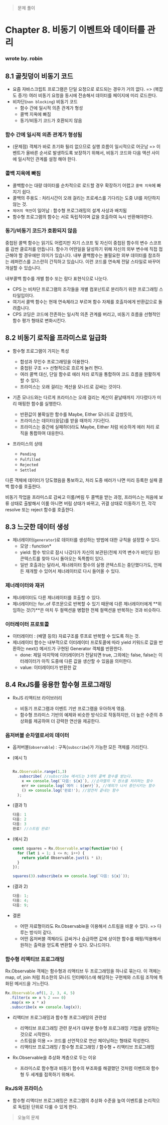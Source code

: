 > 문제 풀이

# Chapter 8. 비동기 이벤트와 데이터를 관리

### wrote by. robin

## 8.1 골칫덩이 비동기 코드

- 요즘 자바스크립트 프로그램은 단일 요청으로 로드되는 경우가 거의 없다. => (복잡도 증가) 여러 비동기 요청을 동시에 전송해서 데이터를 페이지에 미리 로드한다.
- 비차단(`non blocking`) 비동기 코드
  - 함수 간에 일시적 의존 관계가 형성
  - 콜백 지옥에 빠짐
  - 동기/비동기 코드가 호환되지 않음

### 함수 간에 일시적 의존 관계가 형성됨

- (문제점) 객체가 바로 초기화 될리 없으므로 실행 흐름이 일시적으로 어긋남 => 이벤트가 올바른 순서로 발생하도록 보장하기 위해서, 비동기 코드와 다음 액션 사이에 일시적인 관계를 설정 해야 한다.

### 콜백 지옥에 빠짐

- 콜백함수는 대량 데이터를 순차적으로 로드할 경우 확장하기 어렵고 `콜백 지옥`에 빠지기 쉽다.
- 콜백의 주용도 : 처리시간이 오래 걸리는 프로세스를 기다리는 도중 UI를 차단하지 않는 것.
- `제어의 역전`이 일어남 : 함수형 프로그래밍의 설계 사상과 배치됨
- 함수형 프로그램의 함수는 서로 독립적이며 값을 호출하여 늑시 반환해야한다.

### 동기/비동기 코드가 호환되지 않음

중첩된 콜백 함수는 읽기도 어렵지만 자기 스코프 및 자신이 중첩된 함수의 변수 스코프를 감싼 클로저를 만듭니다.
함수가 어떤일을 달성하기 위해 자신의 외부 변수에 직접 접근해야 할 경우에만 의미가 있습니다.
내부 콜백함수는 불필요한 외부 데이터를 참조하는 레퍼런스를 고스란히 간직하고 있습니다. 이런 코드를 연속체 전달 스타일로 바꾸어 개설할 수 있습니다.

내부콜백 함수를 개별 함수 또는 람다 표현식으로 나눈다.

- CPS 는 비차단 프로그램의 조각들을 개별 컴포넌트로 분리하기 위한 프로그래밍 스타일입이다.
- 여기서 콜백 함수는 현재 연속체라고 부르며 함수 자체를 호출자에게 반환값으로 돌려줍니다.
- CPS 코딩은 코드에 잔존하는 일시적 의존 관계를 버리고, 비동기 흐름을 선형적인 함수 평가 형태로 변화시킨다.

## 8.2 비동기 로직을 프라미스로 일급화

- 함수형 프로그램이 가지는 특성

  - 합성과 무인수 프로그래밍을 이용한다.
  - 중첩된 구조 => 선형적으로 흐르게 눌러 편다.
  - 여러 콜백 대신, 단일 함수로 에러 처리 로직을 통합하여 코드 흐름을 원활하게 할 수 있다.
  - 프라미스는 오래 걸리는 계산을 모나드로 감싸는 것이다.

- 기존 모나드와는 다르게 프라미스는 오래 걸리는 계산이 끝날때까지 기다렸다가 미리 매핑한 함수를 실행한다.

  - 반환값이 불확실한 함수를 Maybe, Either 모나드로 감쌌듯이,
  - 프라미스는 데이터(응답)를 받을 때까지 기다린다.
  - 프라미스는 중간에 실패하더라도 Maybe, Either 처럼 비슷하게 에러 처리 로직을 통합하여 대응한다.

- 프라미스의 상태
  - `Pending`
  - `Fulfilled`
  - `Rejected`
  - `Settled`

다른 객체에 데이터가 당도했음을 통보하고, 처리 도중 에러가 나면
미리 등록한 실패 콜백 함수를 호출한다.

비동기 작업을 프라미스로 감싸고 이룸/버림 두 콜백을 받는 과정, 프라미스는 처음에 보류 상태로 출발해서 이룸 아니면 버림 상태가 바뀌고, 귀결 상태로 이동하기 전, 각각
resolve 또는 reject 함수를 호출한다.

## 8.3 느긋한 데이터 생성

- 제너레이터(`generator`)로 데이터를 생성하는 방법에 대한 규칙을 설정할 수 있다.
  - 모양 : function\*
  - yield: 함수 밖으로 잠시 나갔다가 자신의 보관된(전체 지역 변수가 바인딩 된) 콘텍스트를 찾아 다시 돌아오는 독특함이 있다.
  - 일반 호출과는 달라서, 제너레이터 함수의 실행 콘텍스트는 중단했다가도, 언제든 재개할 수 있어서 제너레이터로 다시 들어올 수 있다.

### 제너레이터와 재귀

- 제너레이터도 다른 제너레이터를 호출할 수 있다.
- 제너레이터는 for..of 루프문으로 반복할 수 있기 때문에 다른 제너레이터에게 **위임하는 것(?)**은 마치 두 컬렉션을 병합한 전체 컬렉션을 반복하는 것과 비슷하다.

### 이터레이터 프로토콜

- 이터레이터 : (배열 등의) 자료구조를 루프로 반복할 수 있도록 하는 것.
- 제너레이터 함수는 내부적으로 이터레이터 프로토콜에 따라 yield 키워드로 값을 반환하는 next() 메서드가 구현된 Generator 객체를 반환한다.
  - done: 제일 마지막에 이터레이터가 전달되면 true, 그외에는 false, false는 이터레이터가 아직 도중에 다른 값을 생산할 수 있음을 의미한다.
  - value: 이터레이터가 반환한 값

## 8.4 RxJS를 응용한 함수형 프로그래밍

- RxJS 리액티브 라이브러리

  - 비동기 프로그램과 이벤트 기반 프로그램을 우아하게 엮음.
  - 함수형 프라미스 기반의 예제와 비슷한 방식으로 작동하지만, 더 높은 수준의 추상화를 제공하여 더 강력한 연산을 제공한다.

### 옵저버블 순차열로서의 데이터

- 옵저버블(`observable`) : 구독(`subscribe`)가 가능한 모든 객체를 가리킨다.
- (예시 1)

  ```javascript

  Rx.Observable.range(1,3)
    .subscribe( //subscribe 메서드는 3개의 콜백 함수를 받는다.
      x => console.log(`다음: ${x}`), //순차열의 각 원소를 처리하는 함수
      err => console.log(`에러 : ${err}`), //예외가 나서 중단시키는 함수
      () => console.log('완료!'); //얌전히 끝내는 함수
    );
  ```

- (결과 1)

  ```javascript
  다음: 1
  다음: 2
  다음: 3
  완료! //스트림 완료!
  ```

- (예시 2)

  ```javascript
  const squares = Rx.Observable.wrap(function*(n) {
    for (let i = 1; i <= n; i++) {
      return yield Observable.just(i * i);
    }
  });

  squares(3).subscribe(x => console.log(`다음: ${x}`));
  ```

- (결과 2)

  ```javascript
  다음: 1;
  다음: 4;
  다음: 9;
  ```

- 결론
  - 어떤 자료형이라도 Rx.Observable을 이용해서 스트림을 바꿀 수 있다. => 다루는 방식이 같다.
  - 어떤 옵저버블 객체라도 감싸거나 승급하면 값에 상이한 함수를 매핑/적용해서 원하는 출력을 얻도록 변환할 수 있다. 모나드이다.

### 함수형 리액티브 프로그래밍

Rx.Observable 객체는 함수형과 리액티브 두 프로그래밍을 하나로 묶는다.
이 객체는 map, of, join 처럼 최소한의 모나드 인터페이스에 해당하는 구현체와 스트림 조작에 특화된 메서드을 거느린다.

```js
Rx.Observable.of(1, 2, 3, 4, 5)
  .filter(x => x % 2 === 0)
  .map(x => x * x)
  .subscribe(x => console.log(x));
```

- 리액티브 프로그래밍과 함수형 프로그래밍의 관련성

  - 리액티브 프로그래밍 관련 문서가 대부분 함수형 프로그래밍 기법을 설명하는 것으로 시작한다.
  - 스트림을 이용 => 코드를 선언적으로 연산 체이닝하는 형태로 작성한다.
  - 리액티브 프로그래밍 / 함수형 프로그래밍 / 함수형 + 리액티브 프로그래밍

- Rx.Observable을 추상화 계층으로 두는 이유
  - 프라미스로 함수형과 비동기 함수의 부조화를 해결했던 것처럼 이벤트와 함수형 두 세계를 접목하기 위해서.

### RxJS와 프라미스

- 함수형 리액티브 프로그래밍은 프로그램의 추상화 수준을 높여 이벤트를 논리적으로 독립된 단위로 다룰 수 있게 한다.

> 오늘의 문제
